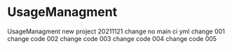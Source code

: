 # UsageManagment
UsageManagment
new project
20211121 change no main ci yml
change 001
change code 002
change code 003
change code 004
change code 005
